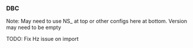 ### DBC

Note: May need to use NS\_ at top or other configs here at bottom. Version may need to be empty

TODO: Fix Hz issue on import
